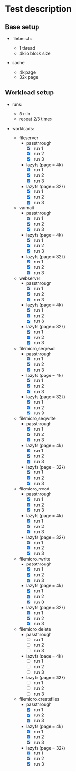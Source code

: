 
# Test description

## Base setup

- filebench:

  - 1 thread
  - 4k io block size

- cache:

    - 4k page
    - 32k page

## Workload setup

- runs:
  - 5 min
  - repeat 2/3 times

- workloads:

  - fileserver
    - passthrough
      - [x] run 1
      - [x] run 2
      - [x] run 3
    - lazyfs (page = 4k)
      - [x] run 1
      - [x] run 2
      - [x] run 3
    - lazyfs (page = 32k)
      - [x] run 1
      - [x] run 2
      - [x] run 3
  - varmail
    - passthrough
      - [x] run 1
      - [x] run 2
      - [x] run 3
    - lazyfs (page = 4k)
      - [x] run 1
      - [x] run 2
      - [x] run 3
    - lazyfs (page = 32k)
      - [x] run 1
      - [x] run 2
      - [x] run 3
  - webserver
    - passthrough
      - [x] run 1
      - [x] run 2
      - [x] run 3
    - lazyfs (page = 4k)
      - [x] run 1
      - [x] run 2
      - [x] run 3
    - lazyfs (page = 32k)
      - [x] run 1
      - [x] run 2
      - [x] run 3
  - filemicro_seqread
    - passthrough
      - [x] run 1
      - [x] run 2
      - [x] run 3
    - lazyfs (page = 4k)
      - [x] run 1
      - [x] run 2
      - [x] run 3
    - lazyfs (page = 32k)
      - [x] run 1
      - [x] run 2
      - [x] run 3
  - filemicro_seqwrite
    - passthrough
      - [x] run 1
      - [x] run 2
      - [x] run 3
    - lazyfs (page = 4k)
      - [x] run 1
      - [x] run 2
      - [x] run 3
    - lazyfs (page = 32k)
      - [x] run 1
      - [x] run 2
      - [x] run 3
  - filemicro_rread
    - passthrough
      - [x] run 1
      - [x] run 2
      - [x] run 3
    - lazyfs (page = 4k)
      - [x] run 1
      - [x] run 2
      - [x] run 3
    - lazyfs (page = 32k)
      - [x] run 1
      - [x] run 2
      - [x] run 3
  - filemicro_rwrite
    - passthrough
      - [x] run 1
      - [x] run 2
      - [x] run 3
    - lazyfs (page = 4k)
      - [x] run 1
      - [x] run 2
      - [x] run 3
    - lazyfs (page = 32k)
      - [x] run 1
      - [x] run 2
      - [x] run 3
  - filemicro_delete
    - passthrough
      - [ ] run 1
      - [ ] run 2
      - [ ] run 3
    - lazyfs (page = 4k)
      - [ ] run 1
      - [ ] run 2
      - [ ] run 3
    - lazyfs (page = 32k)
      - [ ] run 1
      - [ ] run 2
      - [ ] run 3
  - filemicro_createfiles
    - passthrough
      - [x] run 1
      - [x] run 2
      - [x] run 3
    - lazyfs (page = 4k)
      - [x] run 1
      - [x] run 2
      - [x] run 3
    - lazyfs (page = 32k)
      - [x] run 1
      - [x] run 2
      - [x] run 3
